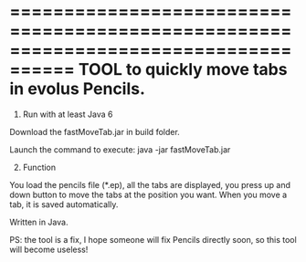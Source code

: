 ====================================================================================
          TOOL to quickly move tabs in evolus Pencils.
====================================================================================

1. Run with at least Java 6

Download the fastMoveTab.jar in build folder.

Launch the command to execute:
	java -jar fastMoveTab.jar



2. Function

You load the pencils file (*.ep), all the tabs are displayed, you press up and down button to move the tabs at the position you want.  When you move a tab, it is saved automatically.





Written in Java.


PS: the tool is a fix, I hope someone will fix Pencils directly soon, so this tool will become useless!
